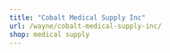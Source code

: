 ```yaml
---
title: "Cobalt Medical Supply Inc"
url: /wayne/cobalt-medical-supply-inc/
shop: medical supply
---
```

